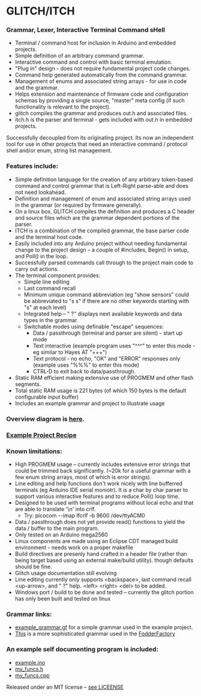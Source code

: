# GLITCH/ITCH

### Grammar, Lexer, Interactive Terminal Command sHell

- Terminal / command host for inclusion in Arduino and embedded projects.
- Simple definition of an arbitrary command grammar.
- Interactive command and control with basic terminal emulation.
- "Plug in" design - does not require fundamental project code changes.
- Command help generated automatically from the command grammar.
- Management of enums and associated string arrays - for use in code and the grammar.
- Helps extension and maintenance of firmware code and configuration schemas by providing a single source, "master" meta config (if such functionality is relevant to the project).
 - glitch compiles the grammar and produces out.h and associated files.
 - itch.h is the parser and terminal - gets included with out.h in embedded projects.

Successfully decoupled from its originating project. Its now an independent tool for use in other projects that need an interactive command / protocol shell and/or enum, string list management.

### Features include:

- Simple definition language for the creation of any arbitrary token-based command and control grammar that is Left-Right parse-able and does not need lookahead.
- Definition and management of enum and associated string arrays used in the grammar (or required by firmware generally).
- On a linux box, GLITCH compiles the definition and produces a C header and source files which are the grammar dependent portions of the parser.
- ITCH is a combination of the compiled grammar, the base parser code and the terminal host code.
- Easily included into any Arduino project without needing fundamental change to the project design – a couple of #includes, Begin() in setup, and Poll() in the loop.
- Successfully parsed commands call through to the project main code to carry out actions.
- The terminal component provides: 
  - Simple line editing
  - Last command recall
  - Minimum unique command abbreviation (eg &quot;show sensors&quot; could be abbreviated to &quot;s s&quot; if there are no other keywords starting with &quot;s&quot; at each level)
  - Integrated help – &quot; ?&quot; displays next available keywords and data types in the grammar.
  - Switchable modes using definable "escape" sequences:
    - Data / passthrough (terminal and parser are silent) - start up mode
    - Text interactive (example program uses "^^^" to enter this mode - eg similar to Hayes AT "+++")
    - Text protocol - no echo, "OK" and "ERROR" responses only (example uses "%%%" to enter this mode)
    - CTRL-D to exit back to data/passthrough.
- Static RAM efficient making extensive use of PROGMEM and other flash segments.
- Total static RAM usage is 221 bytes (of which 150 bytes is the default configurable input buffer)
- Includes an example grammar and project to illustrate usage

### Overview diagram is [here](Overview.png).

### [Example Project Recipe](USAGE.md)

### Known limitations:

- High PROGMEM usage – currently includes extensive error strings that could be trimmed back significantly. (~20k for a useful grammar with a few enum string arrays, most of which is error strings).
- Line editing and help functions don't work nicely with line bufferred terminals (eg Arduino IDE serial moniotr). It is a char by char parser to support various interactive features and to reduce Poll() loop time.
- Designed to be used with terminal programs without local echo and that are able to translate '\n' into crlf.
  - Try: picocom --imap lfcrlf -b 9600 /dev/ttyACM0
- Data / passthrough does not yet provide read() functions to yield the data / buffer to the main program. 
- Only tested on an Arduino mega2560
- Linux components are made using an Eclipse CDT managed build environment - needs work on a proper makefile
- Build directives are presenly hand crafted in a header file (rather than being target based using an external make/build utility). though defaults should be fine.
- Glitch usage documentation still evolving
- Line editing currently only supports \<backspace\>, last command recall \<up-arrow\>, and " ?" help. \<left\> \<right\> \<del\> to be added.
- Windows port / build to be done and tested – currently the glitch portion has only been built and tested on linux

### Grammar links:
 - [example_grammar.gf](grammar/example_grammar.gf) for a simple grammar used in the example project.
 - [This](grammar/grammar.gf) is a more sophisticated grammar used in the [FodderFactory](https://github.com/winginitau/FodderFactory)

### An example self documenting program is included:
 - [example.ino](example/example.ino)
 - [my_funcs.h](example/my_funcs.h)
 - [my_funcs.cpp](example/my_funcs.cpp)

Released under an MIT license – [see LICEENSE](LICENSE)
